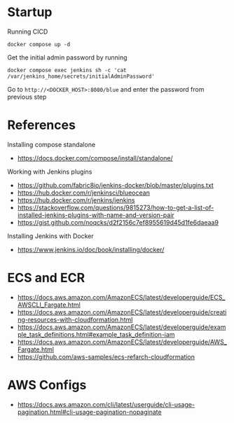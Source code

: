 # Startup
Running CICD
```shell
docker compose up -d
```

Get the initial admin password by running
```shell
docker compose exec jenkins sh -c 'cat /var/jenkins_home/secrets/initialAdminPassword'
```

Go to `http://<DOCKER_HOST>:8080/blue` and enter the password from previous step

# References
Installing compose standalone 
- https://docs.docker.com/compose/install/standalone/

Working with Jenkins plugins
- https://github.com/fabric8io/jenkins-docker/blob/master/plugins.txt
- https://hub.docker.com/r/jenkinsci/blueocean
- https://hub.docker.com/r/jenkins/jenkins
- https://stackoverflow.com/questions/9815273/how-to-get-a-list-of-installed-jenkins-plugins-with-name-and-version-pair
- https://gist.github.com/noqcks/d2f2156c7ef8955619d45d1fe6daeaa9

Installing Jenkins with Docker
- https://www.jenkins.io/doc/book/installing/docker/

# ECS and ECR
- https://docs.aws.amazon.com/AmazonECS/latest/developerguide/ECS_AWSCLI_Fargate.html
- https://docs.aws.amazon.com/AmazonECS/latest/developerguide/creating-resources-with-cloudformation.html
- https://docs.aws.amazon.com/AmazonECS/latest/developerguide/example_task_definitions.html#example_task_definition-iam
- https://docs.aws.amazon.com/AmazonECS/latest/developerguide/AWS_Fargate.html
- https://github.com/aws-samples/ecs-refarch-cloudformation

# AWS Configs
- https://docs.aws.amazon.com/cli/latest/userguide/cli-usage-pagination.html#cli-usage-pagination-nopaginate